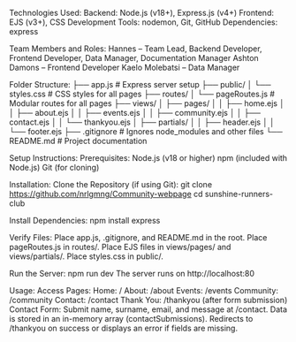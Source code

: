 Technologies Used:
Backend: Node.js (v18+), Express.js (v4+)
Frontend: EJS (v3+), CSS
Development Tools: nodemon, Git, GitHub
Dependencies: express

Team Members and Roles:
Hannes – Team Lead, Backend Developer, Frontend Developer, Data Manager, Documentation Manager
Ashton Damons – Frontend Developer
Kaelo Molebatsi – Data Manager

Folder Structure:
├── app.js                # Express server setup
├── public/
│   └── styles.css       # CSS styles for all pages
├── routes/
│   └── pageRoutes.js    # Modular routes for all pages
├── views/
│   ├── pages/
│   │   ├── home.ejs
│   │   ├── about.ejs
│   │   ├── events.ejs
│   │   ├── community.ejs
│   │   ├── contact.ejs
│   │   └── thankyou.ejs
│   ├── partials/
│   │   ├── header.ejs
│   │   └── footer.ejs
├── .gitignore           # Ignores node_modules and other files
└── README.md            # Project documentation

Setup Instructions:
Prerequisites:
Node.js (v18 or higher)
npm (included with Node.js)
Git (for cloning)

Installation:
Clone the Repository (if using Git):
git clone <https://github.com/nrlgmng/Community-webpage>
cd sunshine-runners-club

Install Dependencies:
npm install express

Verify Files:
Place app.js, .gitignore, and README.md in the root.
Place pageRoutes.js in routes/.
Place EJS files in views/pages/ and views/partials/.
Place styles.css in public/.

Run the Server:
npm run dev
The server runs on http://localhost:80

Usage:
Access Pages:
Home: /
About: /about
Events: /events
Community: /community
Contact: /contact
Thank You: /thankyou (after form submission)
Contact Form:
Submit name, surname, email, and message at /contact.
Data is stored in an in-memory array (contactSubmissions).
Redirects to /thankyou on success or displays an error if fields are missing.